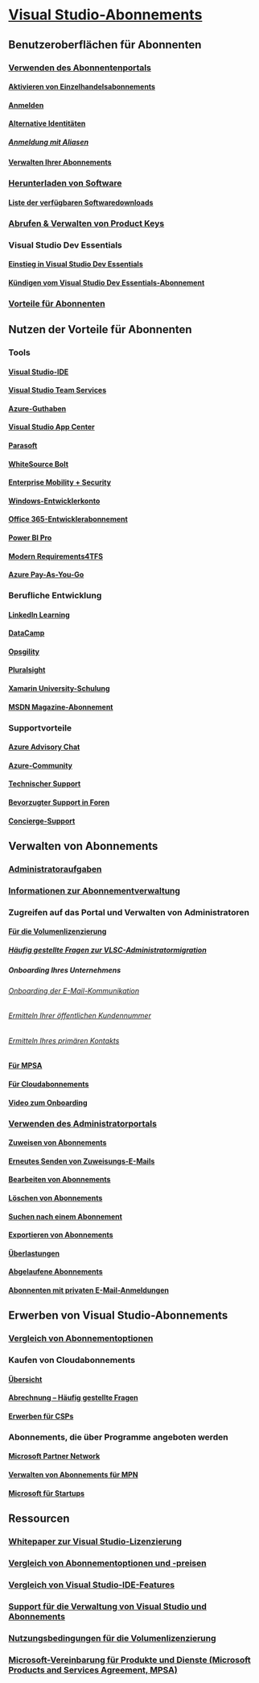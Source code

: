 # [Visual Studio-Abonnements](index.md)
## Benutzeroberflächen für Abonnenten
### [Verwenden des Abonnentenportals](using-the-subscriber-portal.md)
#### [Aktivieren von Einzelhandelsabonnements](activate-store-subscriptions.md)
#### [Anmelden](signing-in.md)
#### [Alternative Identitäten](vs-alternate-identity.md)
##### [Anmeldung mit Aliasen](aliasing.md)
#### [Verwalten Ihrer Abonnements](manage-vs-subscriptions.md)
### [Herunterladen von Software](subscriber-downloads.md)
#### [Liste der verfügbaren Softwaredownloads](software-download-list.md)
### [Abrufen & Verwalten von Product Keys](product-keys.md)
### Visual Studio Dev Essentials
#### [Einstieg in Visual Studio Dev Essentials](join-dev-essentials.md)
#### [Kündigen vom Visual Studio Dev Essentials-Abonnement](leave-vsde.md)
### [Vorteile für Abonnenten](subscriber-benefits.md)
## Nutzen der Vorteile für Abonnenten
### Tools
#### [Visual Studio-IDE](vs-ide-benefit.md)
#### [Visual Studio Team Services](vs-vsts.md)
#### [Azure-Guthaben](vs-azure.md)
#### [Visual Studio App Center](vs-visual-studio-app-center.md)
#### [Parasoft](vs-parasoft.md)
#### [WhiteSource Bolt](vs-whitesource.md)
#### [Enterprise Mobility + Security](vs-ems.md)
#### [Windows-Entwicklerkonto](vs-windows-dev.md)
#### [Office 365-Entwicklerabonnement](vs-office-dev.md)
#### [Power BI Pro](vs-pbi.md)
#### [Modern Requirements4TFS](vs-modernreq.md)
#### [Azure Pay-As-You-Go](vs-azure-payg.md)
### Berufliche Entwicklung
#### [LinkedIn Learning](vs-linkedin-learning.md)
#### [DataCamp](vs-datacamp.md)
#### [Opsgility](vs-opsgility.md)
#### [Pluralsight](vs-pluralsight.md)
#### [Xamarin University-Schulung](vs-xamarin.md)
#### [MSDN Magazine-Abonnement](vs-msdn.md)
### Supportvorteile
#### [Azure Advisory Chat](vs-azure-advisory-chat.md)
#### [Azure-Community](vs-azure-community.md)
#### [Technischer Support](vs-tech-support.md)
#### [Bevorzugter Support in Foren](vs-priority-support.md)
#### [Concierge-Support](vs-concierge-chat.md)
## Verwalten von Abonnements
### [Administratoraufgaben](admin-responsibilities.md)
### [Informationen zur Abonnementverwaltung](subscription-management-info.md)
### Zugreifen auf das Portal und Verwalten von Administratoren
#### [Für die Volumenlizenzierung](volume-license-admins.md)
##### [Häufig gestellte Fragen zur VLSC-Administratormigration](vlsc-admin-faq.md)
##### Onboarding Ihres Unternehmens
###### [Onboarding der E-Mail-Kommunikation](volume-license-onboarding-email.md)
###### [Ermitteln Ihrer öffentlichen Kundennummer](find-pcn.md)
###### [Ermitteln Ihres primären Kontakts](find-primary-contact.md)
#### [Für MPSA](mpsa.md)
#### [Für Cloudabonnements](cloud-admin.md)
#### [Video zum Onboarding](https://channel9.msdn.com/Series/Visual-Studio-Subscriptions-Administration/Onboarding-your-organization-to-the-new-Visual-Studio-Subscription-Administration-Portal-and-setting)
### [Verwenden des Administratorportals](using-admin-portal.md)
#### [Zuweisen von Abonnements](assign-license.md)
#### [Erneutes Senden von Zuweisungs-E-Mails](resend-assignment-email.md)
#### [Bearbeiten von Abonnements](edit-license.md)
#### [Löschen von Abonnements](delete-license.md)
#### [Suchen nach einem Abonnement](search-license.md)
#### [Exportieren von Abonnements](exporting-subscriptions.md)
#### [Überlastungen](handle-overclaimed-license.md)
#### [Abgelaufene Abonnements](handle-expired-license.md)
#### [Abonnenten mit privaten E-Mail-Anmeldungen](personal-email-sign-ins.md)
## Erwerben von Visual Studio-Abonnements
### [Vergleich von Abonnementoptionen](https://visualstudio.microsoft.com/vs/pricing)
### Kaufen von Cloudabonnements
#### [Übersicht](vscloud-overview.md)
#### [Abrechnung – Häufig gestellte Fragen](vscloud-billing-faq.md)
#### [Erwerben für CSPs](vscloud-csp.md)
### Abonnements, die über Programme angeboten werden
#### [Microsoft Partner Network](program-mpn.md)
#### [Verwalten von Abonnements für MPN](manage-mpn-subscriptions.md)
#### [Microsoft für Startups](program-startups.md)
## Ressourcen
### [Whitepaper zur Visual Studio-Lizenzierung](http://aka.ms/vslicensing)
### [Vergleich von Abonnementoptionen und -preisen](https://visualstudio.microsoft.com/vs/pricing)
### [Vergleich von Visual Studio-IDE-Features](https://visualstudio.microsoft.com/vs/compare)
### [Support für die Verwaltung von Visual Studio und Abonnements](https://visualstudio.microsoft.com/support/support-overview-vs)
### [Nutzungsbedingungen für die Volumenlizenzierung](https://www.microsoft.com/en-us/licensing/product-licensing/products.aspx)
### [Microsoft-Vereinbarung für Produkte und Dienste (Microsoft Products and Services Agreement, MPSA)](https://www.microsoft.com/en-us/licensing/mpsa/default.aspx)
